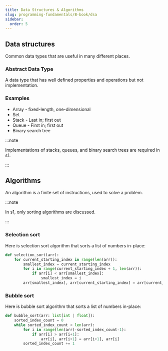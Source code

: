 ```yaml
---
title: Data Structures & Algorithms
slug: programming-fundamentals/B-book/dsa
sidebar:
  order: 5
---
```


## Data structures

Common data types that are useful in many different places.

### Abstract Data Type

A data type that has well defined properties and operations but not
implementation.

### Examples

- Array - fixed-length, one-dimensional
- Set
- Stack - Last in; first out
- Queue - First in; first out
- Binary search tree

:::note

Implementations of stacks, queues, and binary search trees are required in s1.

:::

## Algorithms

An algorithm is a finite set of instructions, used to solve a problem.

:::note

In s1, only sorting algorithms are discussed.

:::

### Selection sort

Here is selection sort algorithm that sorts a list of numbers in-place:

```py
def selection_sort(arr):
    for current_starting_index in range(len(arr)):
        smallest_index = current_starting_index
        for i in range(current_starting_index + 1, len(arr)):
            if arr[i] < arr[smallest_index]:
                smallest_index = i
        arr[smallest_index], arr[current_starting_index] = arr[current_starting_index], arr[smallest_index]
```

### Bubble sort

Here is bubble sort algorithm that sorts a list of numbers in-place:

```py
def bubble_sort(arr: list[int | float]):
    sorted_index_count = 0
    while sorted_index_count < len(arr):
        for i in range(len(arr)-sorted_index_count-1):
            if arr[i] > arr[i+1]:
                arr[i], arr[i+1] = arr[i+1], arr[i]
        sorted_index_count += 1
```
